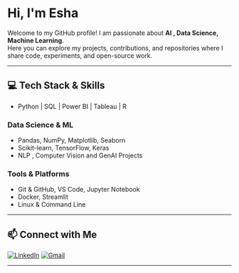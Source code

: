 # Hi, I'm Esha 

Welcome to my GitHub profile! I am passionate about **AI , Data Science, Machine Learning**.  
Here you can explore my projects, contributions, and repositories where I share code, experiments, and open-source work.  

---

## 💻 Tech Stack & Skills
- Python  | SQL | Power BI | Tableau | R 

### Data Science & ML
- Pandas, NumPy, Matplotlib, Seaborn
- Scikit-learn, TensorFlow, Keras
- NLP , Computer Vision and GenAI Projects

### Tools & Platforms
- Git & GitHub, VS Code, Jupyter Notebook
- Docker, Streamlit
- Linux & Command Line


---

## 📫 Connect with Me
[![LinkedIn](https://img.shields.io/badge/-LinkedIn-blue?style=flat&logo=linkedin&logoColor=white)](https://www.linkedin.com/in/esha-kunder-86680129a)
[![Gmail](https://img.shields.io/badge/-Email-red?style=flat&logo=gmail&logoColor=white)](mailto:eshakundercs2004@gmail.com)

---
